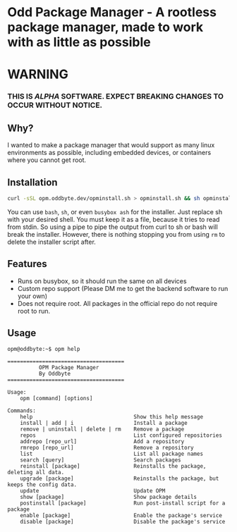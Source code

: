 # Odd Package Manager - A rootless package manager, made to work with as little as possible

# WARNING
### THIS IS *ALPHA* SOFTWARE. EXPECT BREAKING CHANGES TO OCCUR WITHOUT NOTICE.

## Why?
I wanted to make a package manager that would support as many linux environments as possible, including embedded devices, or containers where you cannot get root.
## Installation
```bash
curl -sSL opm.oddbyte.dev/opminstall.sh > opminstall.sh && sh opminstall.sh
```
You can use `bash`, `sh`, or even `busybox ash` for the installer. Just replace sh with your desired shell.
You must keep it as a file, because it tries to read from stdin. So using a pipe to pipe the output from curl to sh or bash will break the installer. However, there is nothing stopping you from using `rm` to delete the installer script after.

## Features
- Runs on busybox, so it should run the same on all devices
- Custom repo support (Please DM me to get the backend software to run your own)
- Does not require root. All packages in the official repo do not require root to run.

## Usage
```
opm@oddbyte:~$ opm help
‏
‏=====================================
‏          OPM Package Manager
‏          By Oddbyte
‏=====================================
‏
‏Usage:
‏    opm [command] [options]
‏
‏Commands:
‏    help                                Show this help message
‏    install | add | i                   Install a package
‏    remove | uninstall | delete | rm    Remove a package
‏    repos                               List configured repositories
‏    addrepo [repo_url]                  Add a repository
‏    rmrepo [repo_url]                   Remove a repository
‏    list                                List all package names
‏    search [query]                      Search packages
‏    reinstall [package]                 Reinstalls the package, deleting all data.
‏    upgrade [package]                   Reinstalls the package, but keeps the config data.
‏    update                              Update OPM
‏    show [package]                      Show package details
‏    postinstall [package]               Run post-install script for a package
‏    enable [package]                    Enable the package's service
‏    disable [package]                   Disable the package's service
```
